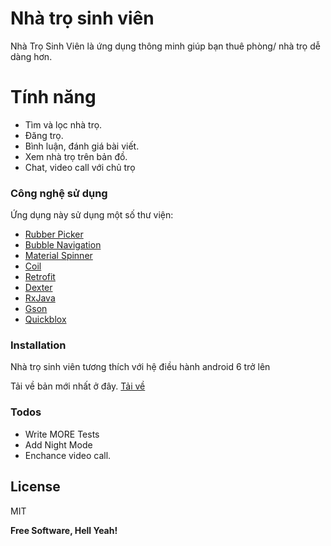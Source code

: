 # Nhà trọ sinh viên

Nhà Trọ Sinh Viên là ứng dụng thông minh giúp bạn thuê phòng/ nhà trọ dễ dàng hơn.

# Tính năng

  - Tìm và lọc nhà trọ.
  - Đăng trọ.
  - Bình luận, đánh giá bài viết.
  - Xem nhà trọ trên bản đồ.
  - Chat, video call với chủ trọ

### Công nghệ sử dụng

Ứng dụng này sử dụng một số thư viện:

* [Rubber Picker](https://github.com/Chrisvin/RubberPicker)
* [Bubble Navigation](https://github.com/gauravk95/bubble-navigation)
* [Material Spinner](https://github.com/jaredrummler/MaterialSpinner)
* [Coil](https://github.com/coil-kt/coil)
* [Retrofit](https://square.github.io/retrofit/)
* [Dexter](https://github.com/Karumi/Dexter)
* [RxJava](https://github.com/ReactiveX/RxJava)
* [Gson](https://github.com/google/gson)
* [Quickblox](https://docs.quickblox.com/docs)

### Installation

Nhà trọ sinh viên tương thích với hệ điều hành android 6 trở lên

Tải về bản mới nhất ở đây. [Tải về](https://github.com/Tho391/NhaTroSVKLTN/releases)

### Todos

 - Write MORE Tests
 - Add Night Mode
 - Enchance video call.

License
----

MIT

**Free Software, Hell Yeah!**

